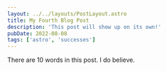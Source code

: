 ```yaml
---
layout: ../../layouts/PostLayout.astro
title: My Fourth Blog Post
description: 'This post will show up on its own!'
pubDate: 2022-08-08
tags: ['astro', 'successes']
---
```


There are 10 words in this post. I do believe.
